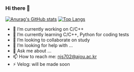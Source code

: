 ### Hi there 👋

<!--
**njs702/njs702** is a ✨ _special_ ✨ repository because its `README.md` (this file) appears on your GitHub profile.

Here are some ideas to get you started:
-->
[![Anurag's GitHub stats](https://github-readme-stats.vercel.app/api?username=njs702&show_icons=true&theme=radical)](https://github.com/anuraghazra/github-readme-stats)
[![Top Langs](https://github-readme-stats.vercel.app/api/top-langs/?username=njs702)](https://github.com/anuraghazra/github-readme-stats)
- 🔭 I’m currently working on C/C++
- 🌱 I’m currently learning C/C++, Python for coding tests
- 👯 I’m looking to collaborate on study
- 🤔 I’m looking for help with ...
- 💬 Ask me about ...
- 📫 How to reach me: njs702@ajou.ac.kr
- ⚡ Velog: will be made soon 

<!--
![Anurag's GitHub stats](https://github-readme-stats.vercel.app/api?username=njs702&show_icons=true&theme=radical)


#### Languages
<img src="https://img.shields.io/badge/Android-3DDC84?style=flat-square&logo=Android&logoColor=white"/>

#### Trying to learn
<img src="https://img.shields.io/badge/Android-3DDC84?style=flat-square&logo=Android&logoColor=white"/>

#### Tools
<img src="https://img.shields.io/badge/Android-3DDC84?style=flat-square&logo=Android&logoColor=white"/>
-->
